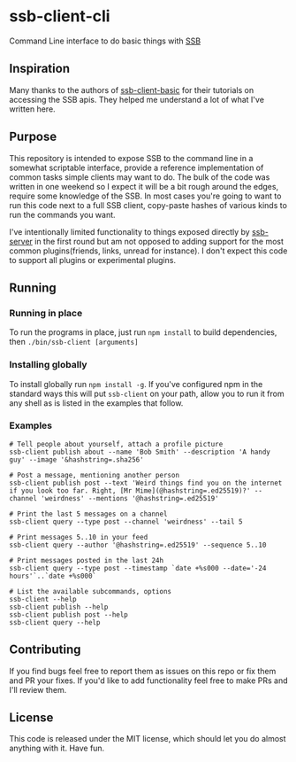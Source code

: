# ssb-client-cli
Command Line interface to do basic things with [SSB](https://www.scuttlebutt.nz/)

## Inspiration
Many thanks to the authors of [ssb-client-basic](https://github.com/mixmix/ssb-client-basic) for their tutorials on accessing the SSB apis. They helped me understand a lot of what I've written here.

## Purpose
This repository is intended to expose SSB to the command line in a somewhat scriptable interface, provide a reference implementation of common tasks simple clients may want to do. The bulk of the code was written in one weekend so I expect it will be a bit rough around the edges, require some knowledge of the SSB. In most cases you're going to want to run this code next to a full SSB client, copy-paste hashes of various kinds to run the commands you want.

I've intentionally limited functionality to things exposed directly by [ssb-server](https://github.com/ssbc/ssb-server) in the first round but am not opposed to adding support for the most common plugins(friends, links, unread for instance). I don't expect this code to support all plugins or experimental plugins.

## Running
### Running in place
To run the programs in place, just run `npm install` to build dependencies, then `./bin/ssb-client [arguments]`

### Installing globally
To install globally run `npm install -g`. If you've configured npm in the standard ways this will put `ssb-client` on your path, allow you to run it from any shell as is listed in the examples that follow.

### Examples
```
# Tell people about yourself, attach a profile picture
ssb-client publish about --name 'Bob Smith' --description 'A handy guy' --image '&hashstring=.sha256'

# Post a message, mentioning another person
ssb-client publish post --text 'Weird things find you on the internet if you look too far. Right, [Mr Mime](@hashstring=.ed25519)?' --channel 'weirdness' --mentions '@hashstring=.ed25519'

# Print the last 5 messages on a channel
ssb-client query --type post --channel 'weirdness' --tail 5

# Print messages 5..10 in your feed
ssb-client query --author '@hashstring=.ed25519' --sequence 5..10

# Print messages posted in the last 24h
ssb-client query --type post --timestamp `date +%s000 --date='-24 hours'`..`date +%s000`

# List the available subcommands, options
ssb-client --help
ssb-client publish --help
ssb-client publish post --help
ssb-client query --help
```

## Contributing
If you find bugs feel free to report them as issues on this repo or fix them and PR your fixes. If you'd like to add functionality feel free to make PRs and I'll review them.

## License
This code is released under the MIT license, which should let you do almost anything with it. Have fun.
